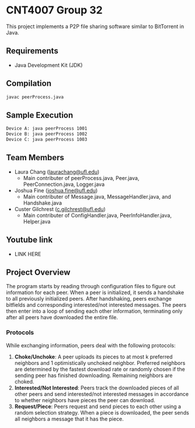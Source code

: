 # CNT4007 Group 32
This project implements a P2P file sharing software similar to BitTorrent in Java.

## Requirements
- Java Development Kit (JDK)

## Compilation
```bash
javac peerProcess.java
```

## Sample Execution
```bash
Device A: java peerProcess 1001
Device B: java peerProcess 1002
Device C: java peerProcess 1003
```

## Team Members
- Laura Chang (laurachang@ufl.edu)
    - Main contributer of peerProcess.java, Peer.java, PeerConnection.java, Logger.java
- Joshua Fine (joshua.fine@ufl.edu)
    - Main contributer of Message.java, MessageHandler.java, and Handshake.java
- Custer Gilchrest (c.gilchrest@ufl.edu)
    - Main contributer of ConfigHandler.java, PeerInfoHandler.java, Helper.java

## Youtube link
- LINK HERE

## Project Overview
The program starts by reading through configuration files to figure out information for each peer. When a peer is initialized, it sends a handshake to all previously initialized peers. After handshaking, peers exchange bitfields and corresponding interested/not interested messages. The peers then enter into a loop of sending each other information, terminating only after all peers have downloaded the entire file.

### Protocols
While exchanging information, peers deal with the following protocols:
1. **Choke/Unchoke**: A peer uploads its pieces to at most k preferred neighbors and 1 optimistically unchoked neighbor. Preferred neighbors are determined by the fastest download rate or randomly chosen if the sending peer has finished downloading. Remaining neighbors are choked.
2. **Interested/Not Interested**: Peers track the downloaded pieces of all other peers and send interested/not interested messages in accordance to whether neighbors have pieces the peer can download.
3. **Request/Piece**: Peers request and send pieces to each other using a random selection strategy. When a piece is downloaded, the peer sends all neighbors a message that it has the piece.
